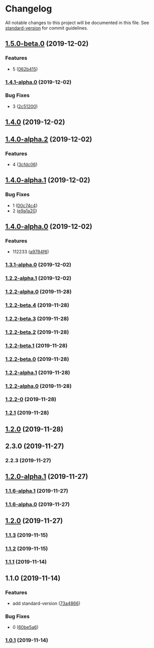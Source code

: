 # Changelog

All notable changes to this project will be documented in this file. See [standard-version](https://github.com/conventional-changelog/standard-version) for commit guidelines.

## [1.5.0-beta.0](https://github.com/Youmenomi/sv-test/compare/v1.4.1-alpha.0...v1.5.0-beta.0) (2019-12-02)


### Features

* 5 ([062b415](https://github.com/Youmenomi/sv-test/commit/062b4153a6a9d0b1945bd3e542c5e65462da5e97))

### [1.4.1-alpha.0](https://github.com/Youmenomi/sv-test/compare/v1.4.0...v1.4.1-alpha.0) (2019-12-02)


### Bug Fixes

* 3 ([2c51200](https://github.com/Youmenomi/sv-test/commit/2c51200ccdd54cfae6c6d5244fed16cbc7f1055e))

## [1.4.0](https://github.com/Youmenomi/sv-test/compare/v1.4.0-alpha.2...v1.4.0) (2019-12-02)

## [1.4.0-alpha.2](https://github.com/Youmenomi/sv-test/compare/v1.4.0-alpha.1...v1.4.0-alpha.2) (2019-12-02)


### Features

* 4 ([3cfdc06](https://github.com/Youmenomi/sv-test/commit/3cfdc06132eda9ae94733e6bab85a90df32f9761))

## [1.4.0-alpha.1](https://github.com/Youmenomi/sv-test/compare/v1.4.0-alpha.0...v1.4.0-alpha.1) (2019-12-02)


### Bug Fixes

* 1 ([00c74c4](https://github.com/Youmenomi/sv-test/commit/00c74c4432ca52874e24548120c9627fa16d6f6e))
* 2 ([e9a1a20](https://github.com/Youmenomi/sv-test/commit/e9a1a2053229e9b06b0e7cd2edcde7f7f1aba9dd))

## [1.4.0-alpha.0](https://github.com/Youmenomi/sv-test/compare/v1.3.1-alpha.0...v1.4.0-alpha.0) (2019-12-02)


### Features

* 112233 ([a9784f6](https://github.com/Youmenomi/sv-test/commit/a9784f69d63a1b848869a632354c67720a4fd26d))

### [1.3.1-alpha.0](https://github.com/Youmenomi/sv-test/compare/v1.2.2-beta.4...v1.3.1-alpha.0) (2019-12-02)

### [1.2.2-alpha.1](https://github.com/Youmenomi/sv-test/compare/v1.2.2-beta.4...v1.2.2-alpha.1) (2019-12-02)

### [1.2.2-alpha.0](https://github.com/Youmenomi/sv-test/compare/v1.2.2-beta.4...v1.2.2-alpha.0) (2019-11-28)

### [1.2.2-beta.4](https://github.com/Youmenomi/sv-test/compare/v1.2.2-beta.3...v1.2.2-beta.4) (2019-11-28)

### [1.2.2-beta.3](https://github.com/Youmenomi/sv-test/compare/v1.2.2-beta.2...v1.2.2-beta.3) (2019-11-28)

### [1.2.2-beta.2](https://github.com/Youmenomi/sv-test/compare/v1.2.2-beta.1...v1.2.2-beta.2) (2019-11-28)

### [1.2.2-beta.1](https://github.com/Youmenomi/sv-test/compare/v1.2.2-beta.0...v1.2.2-beta.1) (2019-11-28)

### [1.2.2-beta.0](https://github.com/Youmenomi/sv-test/compare/v1.2.2-alpha.1...v1.2.2-beta.0) (2019-11-28)

### [1.2.2-alpha.1](https://github.com/Youmenomi/sv-test/compare/v1.2.2-alpha.0...v1.2.2-alpha.1) (2019-11-28)

### [1.2.2-alpha.0](https://github.com/Youmenomi/sv-test/compare/v1.2.2-0...v1.2.2-alpha.0) (2019-11-28)

### [1.2.2-0](https://github.com/Youmenomi/sv-test/compare/v1.2.1...v1.2.2-0) (2019-11-28)

### [1.2.1](https://github.com/Youmenomi/sv-test/compare/v1.2.0...v1.2.1) (2019-11-28)

## [1.2.0](https://github.com/Youmenomi/sv-test/compare/v1.1.6-alpha.1...v1.2.0) (2019-11-28)

## 2.3.0 (2019-11-27)

### 2.2.3 (2019-11-27)

## [1.2.0-alpha.1](https://github.com/Youmenomi/sv-test/compare/v1.1.6-alpha.1...v1.2.0-alpha.1) (2019-11-27)

### [1.1.6-alpha.1](https://github.com/Youmenomi/sv-test/compare/v1.1.6-alpha.0...v1.1.6-alpha.1) (2019-11-27)

### [1.1.6-alpha.0](https://github.com/Youmenomi/sv-test/compare/v1.2.0-alpha.1...v1.1.6-alpha.0) (2019-11-27)

## [1.2.0](https://github.com/Youmenomi/sv-test/compare/v1.2.0-alpha.1...v1.2.0) (2019-11-27)

### [1.1.3](https://github.com/Youmenomi/sv-test/compare/v1.1.2...v1.1.3) (2019-11-15)

### [1.1.2](https://github.com/Youmenomi/sv-test/compare/v1.1.1...v1.1.2) (2019-11-15)

### [1.1.1](https://github.com/Youmenomi/sv-test/compare/v1.1.0...v1.1.1) (2019-11-14)

## 1.1.0 (2019-11-14)


### Features

* add standard-version ([73a4866](https://github.com/Youmenomi/sv-test/commit/73a48664dfdb6d37bf802d2c4c019edd08856b17))


### Bug Fixes

* 0 ([60be5a6](https://github.com/Youmenomi/sv-test/commit/60be5a6bc7b05d35686f9a25b71a9b39a0b835be))

### [1.0.1](https://github.com/Youmenomi/sv-test/compare/v1.0.0...v1.0.1) (2019-11-14)
